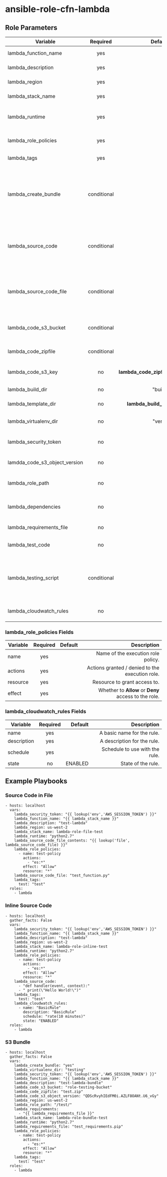 # ansible-role-cfn-lambda

## Role Parameters
| Variable        | Required           | Default  | Description |
| ------------- |:--------------:| -----:| -------------------------------------------------------------------------:|
| lambda_function_name | yes | | The name to use with the lambda function. |
| lambda_description | yes | | A brief description of the lambda function. |
| lambda_region | yes | | Region to deploy the lambda function into. |
| lambda_stack_name | yes | | Name of the CloudFormation stack. |
| lambda_runtime | yes | | Runtime for the lambda function. Only python runtimes are currently supported. |
| lambda_role_policies | yes | | List of policies to apply to the lambda execution role. |
| lambda_tags | yes | | List of tags to apply to the CloudFormation stack |
| lambda_create_bundle | conditional | | If the lambda function has external dependencies, <strong>yes</strong> instructs role to package them in a virtual environment. Required if <strong>lambda_source_code</strong> and <strong>lambda_source_code_file</strong> are not defined. |
| lambda_source_code | conditional | | Inline source code for lambda function. Required if <strong>lambda_source_code_file</strong> and <strong>lambda_create_bundle</strong> are not defined. |
| lambda_source_code_file | conditional | | File containing the source code to use with the lambda function. Required if <strong>lambda_source_code</strong> and <strong>lambda_create_bundle</strong> are not defined. |
| lambda_code_s3_bucket | conditional | | If deploying a packaged bundle to s3, use the this bucket. Required if creating bundle. |
| lambda_code_zipfile | conditional | | Name of the zip file to build / upload. Required if creating bundle. |
| lambda_code_s3_key | no | <strong>lambda_code_zipfile</strong> | S3 key for bundled zipfile. Used for creating a bundle. |
| lambda_build_dir | no | "build" | Name of directory to place build related files. |
| lambda_template_dir | no | <strong>lambda_build_dir</strong> | Name of directory to place rendered templates. |
| lambda_virtualenv_dir | no | "venv" | Name of virtual environment into which to build function package. |
| lambda_security_token | no | | If a security token is used for the deployment, define it here. |
| lamdda_code_s3_object_version | no | | Version of s3 object for lambda function bundle to use. |
| lambda_role_path | no | | If desired, path to use for the lambda execution role. |
| lambda_dependencies | no | | If deploying a packaged bundle to s3, list of files that need to be included in the bundle |
| lambda_requirements_file | no | | Name of pip requirements file |
| lambda_test_code | no |  | <strong>Yes specifies that a testing script should be run |
| lambda_testing_script | conditional | | A script to test the lambda function prior to deployment (i.e. python-lambda-local). If <strong>lambda_test_code</strong> is set to <strong>yes</strong> this must be defined. |
| lambda_cloudwatch_rules | no | | A list of CloudWatch Event Rules to execute the lambda. |


### lambda_role_policies Fields
| Variable        | Required           | Default  | Description |
| ------------- |:--------------:| -----:| -------------------------------------------------------------------------:|
| name | yes | | Name of the execution role policy. |
| actions | yes | | Actions granted / denied to the execution role. |
| resource | yes | | Resource to grant access to. |
| effect | yes | | Whether to <strong>Allow</strong> or <strong>Deny</strong> access to the role. |

### lambda_cloudwatch_rules Fields
| Variable        | Required           | Default  | Description |
| ------------- |:--------------:| -----:| -------------------------------------------------------------------------:|
| name | yes | | A basic name for the rule. |
| description | yes | | A description for the rule. |
| schedule | yes | | Schedule to use with the rule. |
| state | no | ENABLED | State of the rule. |


## Example Playbooks
### Source Code in File
```
- hosts: localhost
  vars:
    lambda_security_token: "{{ lookup('env','AWS_SESSION_TOKEN') }}"
    lambda_function_name: "{{ lambda_stack_name }}"
    lambda_description: "test-lambda"
    lambda_region: us-west-2
    lambda_stack_name: lambda-role-file-test
    lambda_runtime: "python2.7"
    lambda_source_code_file_contents: "{{ lookup('file', lambda_source_code_file) }}"
    lambda_role_policies:
      - name: test-policy
        actions:
          - "es:*"
        effect: "Allow"
        resource: "*"
    lambda_source_code_file: "test_function.py"
    lambda_tags:
      test: "test"
  roles:
    - lambda

```

### Inline Source Code
```
- hosts: localhost
  gather_facts: False
  vars:
    lambda_security_token: "{{ lookup('env','AWS_SESSION_TOKEN') }}"
    lambda_function_name: "{{ lambda_stack_name }}"
    lambda_description: "test-lambda"
    lambda_region: us-west-2
    lambda_stack_name: lambda-role-inline-test
    lambda_runtime: "python2.7"
    lambda_role_policies:
      - name: test-policy
        actions:
          - "es:*"
        effect: "Allow"
        resource: "*"
    lambda_source_code:
      - "def handler(event, context):"
      - " print(\"Hello World!\")"
    lambda_tags:
      test: "test"
    lambda_cloudwatch_rules:
      - name: "BasicRule"
        description: "BasicRule"
        schedule: "rate(10 minutes)"
        state: "ENABLED"
  roles:
    - lambda
```

### S3 Bundle
```
- hosts: localhost
  gather_facts: False
  vars:
    lambda_create_bundle: "yes"
    lambda_virtualenv_dir: "testing"
    lambda_security_token: "{{ lookup('env','AWS_SESSION_TOKEN') }}"
    lambda_function_name: "{{ lambda_stack_name }}"
    lambda_description: "test-lambda-bundle"
    lambda_code_s3_bucket: "role-testing-bucket"
    lambda_code_zipfile: "test.zip"
    lambda_code_s3_object_version: "QDScRvyhIEdFM0i.AZLF8OANt.U6_vGy"
    lambda_region: us-west-2
    lambda_role_path: "/test/"
    lambda_requirements:
      - "{{ lambda_requirements_file }}"
    lambda_stack_name: lambda-role-bundle-test
    lambda_runtime: "python2.7"
    lambda_requirements_file: "test_requirements.pip"
    lambda_role_policies:
      - name: test-policy
        actions:
          - "es:*"
        effect: "Allow"
        resource: "*"
    lambda_tags:
      test: "test"
  roles:
    - lambda
```
